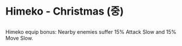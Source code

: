 # Himeko - Christmas (중)

##

Himeko equip bonus: Nearby enemies suffer 15% Attack Slow and 15% Move Slow.
